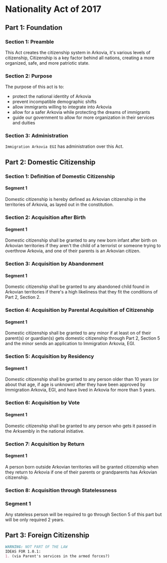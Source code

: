 # Nationality Act of 2017

## Part 1: Foundation
### Section 1: Preamble
This Act creates the citizenship system in Arkovia, it's various levels of citizenship,
Citizenship is a key factor behind all nations, creating a more organized, safe, and more patriotic state.

### Section 2: Purpose
The purpose of this act is to:
- protect the national identity of Arkovia
- prevent incompatible demographic shifts
- allow immigrants willing to integrate into Arkovia
- allow for a safer Arkovia while protecting the dreams of immigrants
- guide our government to allow for more organization in their services and duities

### Section 3: Administration
`Immigration Arkovia EGI` has administration over this Act.

## Part 2: Domestic Citizenship
### Section 1: Definition of Domestic Citizenship
#### Segment 1
Domestic citizenship is hereby defined as Arkovian citizenship in the territories of Arkovia, as layed out in the constitution.

### Section 2: Acquisition after Birth
#### Segment 1
Domestic citizenship shall be granted to any new born infant after birth on Arkovian territories if they aren't the child of a terrorist or someone trying to overthrow Arkovia, and one of their parents is an Arkovian citizen.

### Section 3: Acquisition by Abandonment
#### Segment 1
Domestic citizenship shall be granted to any abandoned child found in Arkovian territories if there's a high likeliness that they fit the conditions of Part 2, Section 2.

### Section 4: Acquisition by Parental Acquisition of Citizenship
#### Segment 1
Domestic citizenship shall be granted to any minor if at least on of their parent(s) or guardian(s) gets domestic citizenship through Part 2, Section 5 and the minor sends an application to Immigration Arkovia, EGI.

### Section 5: Acquisition by Residency
#### Segment 1
Domestic citizenship shall be granted to any person older than 10 years (or about that age, if age is unknown) after they have been approved by Immigration Arkovia, EGI, and have lived in Arkovia for more than 5 years.

### Section 6: Acquisition by Vote
#### Segment 1
Domestic citizenship shall be granted to any person who gets it passed in the Arksembly in the national initiative.

### Section 7: Acquisition by Return
#### Segment 1
A person born outside Arkovian territories will be granted citizenship when they return to Arkovia if one of their parents or grandparents has Arkovian citizenship.

### Section 8: Acquisition through Statelessness
### Segment 1
Any stateless person will be required to go through Section 5 of this part but will be only required 2 years.

## Part 3: Foreign Citizenship

```markdown
WARNING: NOT PART OF THE LAW
IDEAS FOR 1.0.1:
1. (via Parent's services in the armed forces?)
```
